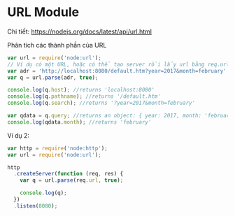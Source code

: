 # URL Module

Chi tiết: https://nodejs.org/docs/latest/api/url.html


Phân tích các thành phần của URL

```js
var url = require('node:url');
// Ví dụ có một URL, hoặc có thể tạo server rồi lấy url bằng req.url
var adr = 'http://localhost:8080/default.htm?year=2017&month=february';
var q = url.parse(adr, true);

console.log(q.host); //returns 'localhost:8080'
console.log(q.pathname); //returns '/default.htm'
console.log(q.search); //returns '?year=2017&month=february'

var qdata = q.query; //returns an object: { year: 2017, month: 'february' }
console.log(qdata.month); //returns 'february'
```

Ví dụ 2:

```js
var http = require('node:http');
var url = require('node:url');

http
  .createServer(function (req, res) {
    var q = url.parse(req.url, true);

    console.log(q);
  })
  .listen(8080);
```
